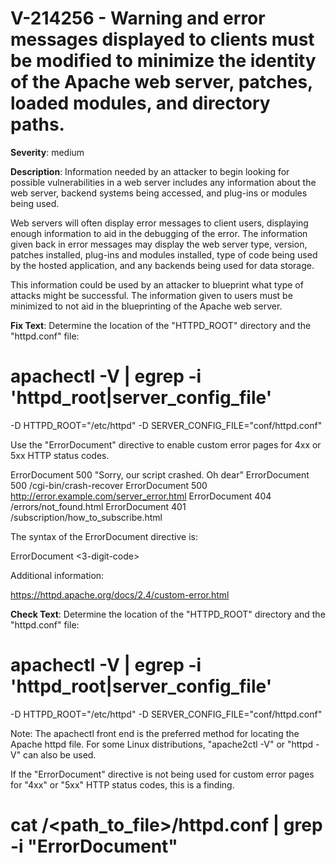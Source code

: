 # V-214256 - Warning and error messages displayed to clients must be modified to minimize the identity of the Apache web server, patches, loaded modules, and directory paths.

**Severity**: medium

**Description**:
Information needed by an attacker to begin looking for possible vulnerabilities in a web server includes any information about the web server, backend systems being accessed, and plug-ins or modules being used.

Web servers will often display error messages to client users, displaying enough information to aid in the debugging of the error. The information given back in error messages may display the web server type, version, patches installed, plug-ins and modules installed, type of code being used by the hosted application, and any backends being used for data storage.

This information could be used by an attacker to blueprint what type of attacks might be successful. The information given to users must be minimized to not aid in the blueprinting of the Apache web server.

**Fix Text**:
Determine the location of the "HTTPD_ROOT" directory and the "httpd.conf" file:

# apachectl -V | egrep -i 'httpd_root|server_config_file'
-D HTTPD_ROOT="/etc/httpd"
-D SERVER_CONFIG_FILE="conf/httpd.conf"

Use the "ErrorDocument" directive to enable custom error pages for 4xx or 5xx HTTP status codes.

ErrorDocument 500 "Sorry, our script crashed. Oh dear"
ErrorDocument 500 /cgi-bin/crash-recover
ErrorDocument 500 http://error.example.com/server_error.html
ErrorDocument 404 /errors/not_found.html
ErrorDocument 401 /subscription/how_to_subscribe.html

The syntax of the ErrorDocument directive is:

ErrorDocument <3-digit-code> <action>

Additional information: 

https://httpd.apache.org/docs/2.4/custom-error.html

**Check Text**:
Determine the location of the "HTTPD_ROOT" directory and the "httpd.conf" file:

# apachectl -V | egrep -i 'httpd_root|server_config_file'
-D HTTPD_ROOT="/etc/httpd"
-D SERVER_CONFIG_FILE="conf/httpd.conf"

Note: The apachectl front end is the preferred method for locating the Apache httpd file. For some Linux distributions, "apache2ctl -V" or  "httpd -V" can also be used. 

If the "ErrorDocument" directive is not being used for custom error pages for "4xx" or "5xx" HTTP status codes, this is a finding.

# cat /<path_to_file>/httpd.conf | grep -i "ErrorDocument"
